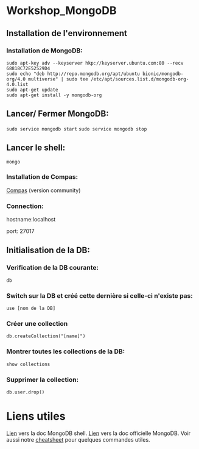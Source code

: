 
# Workshop_MongoDB

## Installation de l'environnement
### Installation de MongoDB:
 ```
 sudo apt-key adv --keyserver hkp://keyserver.ubuntu.com:80 --recv 68818C72E52529D4
 sudo echo "deb http://repo.mongodb.org/apt/ubuntu bionic/mongodb-org/4.0 multiverse" | sudo tee /etc/apt/sources.list.d/mongodb-org-4.0.list
 sudo apt-get update
 sudo apt-get install -y mongodb-org 
 ```
 
 ## Lancer/ Fermer MongoDB:
 `sudo service mongodb start`
 `sudo service mongodb stop`
 
 
 ## Lancer le shell:
 `mongo`
 
 ### Installation de Compas:
 [Compas](https://www.mongodb.com/download-center/compass?jmp=docs)
 (version community)
 
 ### Connection:
 hostname:localhost 
 
 port: 27017
 
 ## Initialisation de la DB:
 ### Verification de la DB courante:
  ` db `
 ### Switch sur la DB et créé cette dernière si celle-ci n'existe pas:
 ` use [nom de la DB] `
### Créer une collection
`db.createCollection("[name]")`

### Montrer toutes les collections de la DB:
 `show collections `
 
### Supprimer la collection:
`db.user.drop()`

# Liens utiles
[Lien](https://docs.mongodb.com/manual/reference/mongo-shell/) vers la doc MongoDB shell.
[Lien](https://docs.mongodb.com/manual/introduction/) vers la doc officielle MongoDB.
Voir aussi notre [cheatsheet](./cheatsheet.md) pour quelques commandes utiles.
